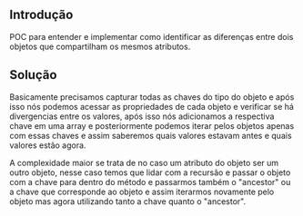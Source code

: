 ## Introdução

POC para entender e implementar como identificar as diferenças
entre dois objetos que compartilham os mesmos atributos.

## Solução

Basicamente precisamos capturar todas as chaves do tipo do objeto e após isso nós podemos
acessar as propriedades de cada objeto e verificar se há divergencias entre os valores, após isso nós adicionamos 
a respectiva chave em uma array e posteriormente podemos iterar pelos objetos apenas com essas chaves e assim saberemos
quais valores estavam antes e quais valores estão agora.

A complexidade maior se trata de no caso um atributo do objeto ser um outro objeto, nesse caso 
temos que lidar com a recursão e passar o objeto com a chave para dentro do método e passarmos também o "ancestor"
ou a chave que corresponde ao objeto e assim iterarmos novamente pelo objeto mas agora utilizando tanto a chave quanto o "ancestor".

